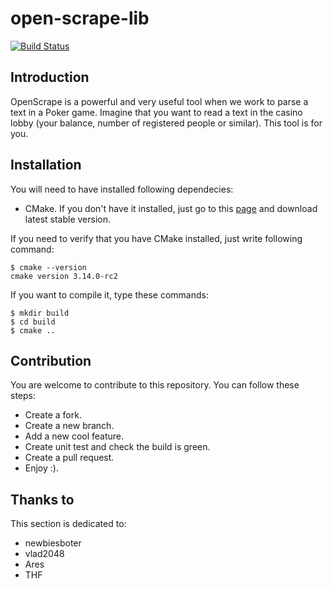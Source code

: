 # open-scrape-lib

[![Build Status](https://travis-ci.org/aikupoker/open-scrape-lib.png)](https://travis-ci.org/aikupoker/open-scrape-lib)

## Introduction

OpenScrape is a powerful and very useful tool when we work to parse a text in a Poker game. Imagine that you want to read a text in the casino lobby (your balance, number of registered people or similar). This tool is for you.

## Installation

You will need to have installed following dependecies:

* CMake. If you don't have it installed, just go to this [page](https://cmake.org/download/) and download latest stable version.

If you need to verify that you have CMake installed, just write following command:

```
$ cmake --version
cmake version 3.14.0-rc2
```

If you want to compile it, type these commands:

```
$ mkdir build
$ cd build
$ cmake ..
```

## Contribution

You are welcome to contribute to this repository. You can follow these steps:

* Create a fork.
* Create a new branch.
* Add a new cool feature.
* Create unit test and check the build is green.
* Create a pull request.
* Enjoy :).

## Thanks to

This section is dedicated to:
* newbiesboter
* vlad2048
* Ares
* THF

